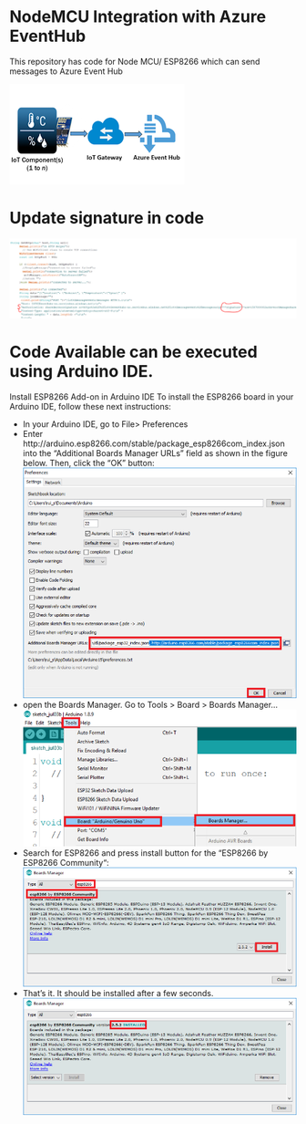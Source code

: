 # NodeMCU Integration with Azure EventHub
This repository has code for Node MCU/ ESP8266 which can send messages to Azure Event Hub

<img src="https://github.com/khanasif1/Node-MCU-Messaging-to-Azure-Event-Hub/blob/master/Images/6.png" />

# Update signature in code
<img src="https://github.com/khanasif1/Node-MCU-Messaging-to-Azure-Event-Hub/blob/master/Images/5.PNG" />

# Code Available can be executed using Arduino IDE. 
Install ESP8266 Add-on in Arduino IDE
To install the ESP8266 board in your Arduino IDE, follow these next instructions:
<ul><li>
In your Arduino IDE, go to File> Preferences
</li>
<li>
Enter http://arduino.esp8266.com/stable/package_esp8266com_index.json into the “Additional Boards Manager URLs” field as shown in the figure below. Then, click the “OK” button:
<img src="https://github.com/khanasif1/Node-MCU-Messaging-to-Azure-Event-Hub/blob/master/Images/ESP8266-Board.png" />
</li>
<li>
open the Boards Manager. Go to Tools > Board > Boards Manager…
  <img src="https://github.com/khanasif1/Node-MCU-Messaging-to-Azure-Event-Hub/blob/master/Images/2.png" />
</li>
  <li>
Search for ESP8266 and press install button for the “ESP8266 by ESP8266 Community“:
    <img src="https://github.com/khanasif1/Node-MCU-Messaging-to-Azure-Event-Hub/blob/master/Images/3.png" />
</li>
<li>
That’s it. It should be installed after a few seconds.
  <img src="https://github.com/khanasif1/Node-MCU-Messaging-to-Azure-Event-Hub/blob/master/Images/4.png" />
</li>
</ul>
